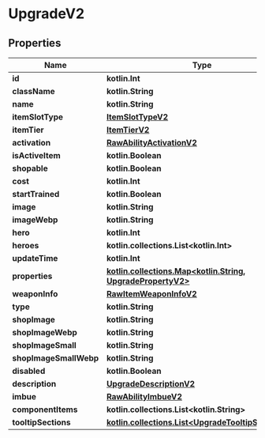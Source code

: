
# UpgradeV2

## Properties
Name | Type | Description | Notes
------------ | ------------- | ------------- | -------------
**id** | **kotlin.Int** |  | 
**className** | **kotlin.String** |  | 
**name** | **kotlin.String** |  | 
**itemSlotType** | [**ItemSlotTypeV2**](ItemSlotTypeV2.md) |  | 
**itemTier** | [**ItemTierV2**](ItemTierV2.md) |  | 
**activation** | [**RawAbilityActivationV2**](RawAbilityActivationV2.md) |  | 
**isActiveItem** | **kotlin.Boolean** |  |  [readonly]
**shopable** | **kotlin.Boolean** |  |  [readonly]
**cost** | **kotlin.Int** |  | 
**startTrained** | **kotlin.Boolean** |  |  [optional]
**image** | **kotlin.String** |  |  [optional]
**imageWebp** | **kotlin.String** |  |  [optional]
**hero** | **kotlin.Int** |  |  [optional]
**heroes** | **kotlin.collections.List&lt;kotlin.Int&gt;** |  |  [optional]
**updateTime** | **kotlin.Int** |  |  [optional]
**properties** | [**kotlin.collections.Map&lt;kotlin.String, UpgradePropertyV2&gt;**](UpgradePropertyV2.md) |  |  [optional]
**weaponInfo** | [**RawItemWeaponInfoV2**](RawItemWeaponInfoV2.md) |  |  [optional]
**type** | **kotlin.String** |  |  [optional]
**shopImage** | **kotlin.String** |  |  [optional]
**shopImageWebp** | **kotlin.String** |  |  [optional]
**shopImageSmall** | **kotlin.String** |  |  [optional]
**shopImageSmallWebp** | **kotlin.String** |  |  [optional]
**disabled** | **kotlin.Boolean** |  |  [optional]
**description** | [**UpgradeDescriptionV2**](UpgradeDescriptionV2.md) |  |  [optional]
**imbue** | [**RawAbilityImbueV2**](RawAbilityImbueV2.md) |  |  [optional]
**componentItems** | **kotlin.collections.List&lt;kotlin.String&gt;** |  |  [optional]
**tooltipSections** | [**kotlin.collections.List&lt;UpgradeTooltipSectionV2&gt;**](UpgradeTooltipSectionV2.md) |  |  [optional]



